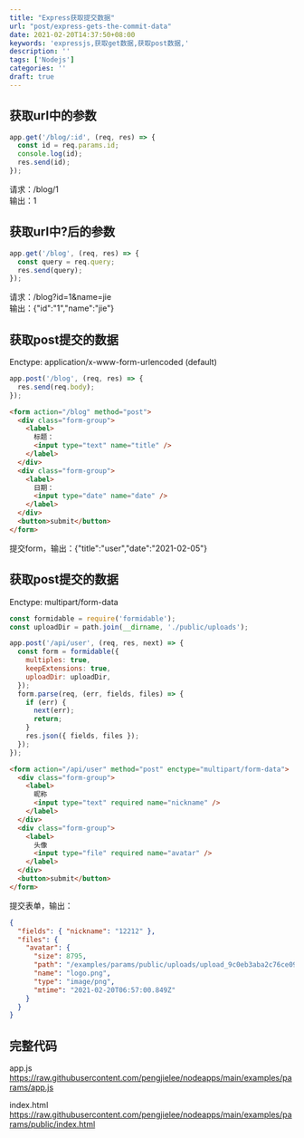 ```yaml
---
title: "Express获取提交数据"
url: "post/express-gets-the-commit-data"
date: 2021-02-20T14:37:50+08:00
keywords: 'expressjs,获取get数据,获取post数据,'
description: ''
tags: ['Nodejs']
categories: ''
draft: true
---
```


## 获取url中的参数

```javascript
app.get('/blog/:id', (req, res) => {
  const id = req.params.id;
  console.log(id);
  res.send(id);
});
```

请求：/blog/1   
输出：1 

## 获取url中?后的参数

```javascript
app.get('/blog', (req, res) => {
  const query = req.query;
  res.send(query);
});
```

请求：/blog?id=1&name=jie   
输出：{"id":"1","name":"jie"}

## 获取post提交的数据

Enctype: application/x-www-form-urlencoded (default)

```javascript
app.post('/blog', (req, res) => {
  res.send(req.body);
});
```

```html
<form action="/blog" method="post">
  <div class="form-group">
    <label>
      标题：
      <input type="text" name="title" />
    </label>
  </div>
  <div class="form-group">
    <label>
      日期：
      <input type="date" name="date" />
    </label>
  </div>
  <button>submit</button>
</form>
```

提交form，输出：{"title":"user","date":"2021-02-05"}

## 获取post提交的数据

Enctype: multipart/form-data

```javascript
const formidable = require('formidable');
const uploadDir = path.join(__dirname, './public/uploads');

app.post('/api/user', (req, res, next) => {
  const form = formidable({
    multiples: true,
    keepExtensions: true,
    uploadDir: uploadDir,
  });
  form.parse(req, (err, fields, files) => {
    if (err) {
      next(err);
      return;
    }
    res.json({ fields, files });
  });
});
```

```html
<form action="/api/user" method="post" enctype="multipart/form-data">
  <div class="form-group">
    <label>
      昵称
      <input type="text" required name="nickname" />
    </label>
  </div>
  <div class="form-group">
    <label>
      头像
      <input type="file" required name="avatar" />
    </label>
  </div>
  <button>submit</button>
</form>
```

提交表单，输出：

```json
{
  "fields": { "nickname": "12212" },
  "files": {
    "avatar": {
      "size": 8795,
      "path": "/examples/params/public/uploads/upload_9c0eb3aba2c76ce09f2db6581e41c5aa.png",
      "name": "logo.png",
      "type": "image/png",
      "mtime": "2021-02-20T06:57:00.849Z"
    }
  }
}
```

## 完整代码

app.js  
https://raw.githubusercontent.com/pengjielee/nodeapps/main/examples/params/app.js 

index.html 
https://raw.githubusercontent.com/pengjielee/nodeapps/main/examples/params/public/index.html 

